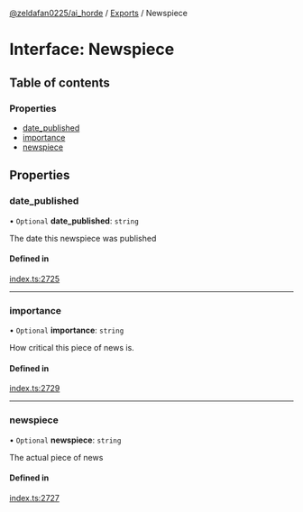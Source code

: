 [@zeldafan0225/ai_horde](../README.md) / [Exports](../modules.md) / Newspiece

# Interface: Newspiece

## Table of contents

### Properties

- [date\_published](Newspiece.md#date_published)
- [importance](Newspiece.md#importance)
- [newspiece](Newspiece.md#newspiece)

## Properties

### date\_published

• `Optional` **date\_published**: `string`

The date this newspiece was published

#### Defined in

[index.ts:2725](https://github.com/ZeldaFan0225/ai_horde/blob/2b1ed8a/index.ts#L2725)

___

### importance

• `Optional` **importance**: `string`

How critical this piece of news is.

#### Defined in

[index.ts:2729](https://github.com/ZeldaFan0225/ai_horde/blob/2b1ed8a/index.ts#L2729)

___

### newspiece

• `Optional` **newspiece**: `string`

The actual piece of news

#### Defined in

[index.ts:2727](https://github.com/ZeldaFan0225/ai_horde/blob/2b1ed8a/index.ts#L2727)
